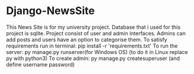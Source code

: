 # Django-NewsSite
This News Site is for my university project. Database that i used for this project is sqlite. Project consist of user and admin interfaces. Admins can add posts and users have an option to categorise them.
To satisfy requirements run in terminal: pip install -r 'requirements.txt'
To run the server: py manage.py runserver(for Windows OS) (to do it in Linux replace py with python3)
To create admin: py manage.py createsuperuser (and define username password)